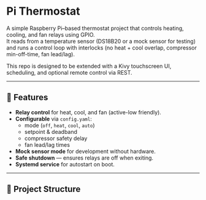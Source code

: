 # Pi Thermostat

A simple Raspberry Pi–based thermostat project that controls heating, cooling, and fan relays using GPIO.  
It reads from a temperature sensor (DS18B20 or a mock sensor for testing) and runs a control loop with interlocks (no heat + cool overlap, compressor min-off-time, fan lead/lag).  

This repo is designed to be extended with a Kivy touchscreen UI, scheduling, and optional remote control via REST.

---

## 🚀 Features
- **Relay control** for heat, cool, and fan (active-low friendly).
- **Configurable** via `config.yaml`:
  - mode (`off`, `heat`, `cool`, `auto`)
  - setpoint & deadband
  - compressor safety delay
  - fan lead/lag times
- **Mock sensor mode** for development without hardware.
- **Safe shutdown** — ensures relays are off when exiting.
- **Systemd service** for autostart on boot.

---

## 📂 Project Structure
